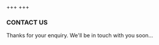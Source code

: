 +++
+++

<div class="heading">
    <h3>CONTACT US</h3>
</div>

Thanks for your enquiry. We'll be in touch with you soon...
<br/>
<br/>
